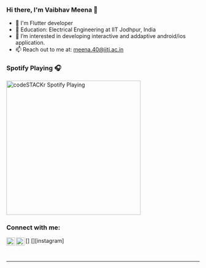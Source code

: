 ### Hi there, I'm Vaibhav Meena  👋

- 🔭 I'm Flutter developer
- 💼 Education: Electrical Engineering at IIT Jodhpur, India
- 👀 I’m interested in developing interactive and addaptive android/ios application.
- 📫 Reach out to me at: meena.40@iitj.ac.in
<!-- - ⚡ Fun fact: I love to draw and play guitar / drums -->

### Spotify Playing 🎧

[<img src="https://now-playing-codestackr.vercel.app/api/spotify-playing" alt="codeSTACKr Spotify Playing" width="350" />](https://open.spotify.com/user/uon86rkggm581djhvo4qh1mzq?si=60cb8532ca344fe9)

### Connect with me:

<!-- [<img align="left" alt="Vaibhav Meena | LinkedIn" width="22px" src="https://www.linkedin.com/in/vaibhav-meena-41b1961a0/" />][linkedin]
[<img align="left" alt="Vaibhav Meena  | Instagram" width="22px" src="https://instagram.com/vaibhavmeena049?utm_medium=copy_link" />][instagram]
 -->
[<img align="left" alt="https://www.linkedin.com/in/vaibhav-meena-41b1961a0/ | LinkedIn" width="22px" src="https://cdn.jsdelivr.net/npm/simple-icons@v3/icons/linkedin.svg" />]
[<img align="left" alt="vaibhavmeena049 | Instagram" width="22px" src="https://cdn.jsdelivr.net/npm/simple-icons@v3/icons/instagram.svg" />][instagram]

<!-- <br />

### Languages and Tools:
[<img align="left" alt="Cpp" width="26px" src="https://raw.githubusercontent.com/github/explore/80688e429a7d4ef2fca1e82350fe8e3517d3494d/topics/cpp/cpp.png" />][webdevplaylist]

[<img align="left" alt="C" width="26px" src="https://raw.githubusercontent.com/github/explore/80688e429a7d4ef2fca1e82350fe8e3517d3494d/topics/c/c.png" />][webdevplaylist]

[<img align="left" alt="Python" width="26px" src="https://raw.githubusercontent.com/github/explore/80688e429a7d4ef2fca1e82350fe8e3517d3494d/topics/python/python.png" />][webdevplaylist]

[<img align="left" alt="Flutter" width="26px" src="https://raw.githubusercontent.com/github/explore/80688e429a7d4ef2fca1e82350fe8e3517d3494d/topics/flutter/flutter.png" />][webdevplaylist]

[<img align="left" alt="Dart" width="26px" src="https://raw.githubusercontent.com/github/explore/80688e429a7d4ef2fca1e82350fe8e3517d3494d/topics/dart/dart.png" />][webdevplaylist]

[<img align="left" alt="OpenCV" width="26px" src="https://raw.githubusercontent.com/github/explore/80688e429a7d4ef2fca1e82350fe8e3517d3494d/topics/opencv/opencv.png" />][webdevplaylist]

[<img align="left" alt="Latex" width="26px" src="https://raw.githubusercontent.com/github/explore/80688e429a7d4ef2fca1e82350fe8e3517d3494d/topics/latex/latex.png" />][webdevplaylist]

[<img align="left" alt="Visual Studio Code" width="26px" src="https://raw.githubusercontent.com/github/explore/80688e429a7d4ef2fca1e82350fe8e3517d3494d/topics/visual-studio-code/visual-studio-code.png" />][webdevplaylist]

[<img align="left" alt="Git" width="26px" src="https://raw.githubusercontent.com/github/explore/80688e429a7d4ef2fca1e82350fe8e3517d3494d/topics/git/git.png" />][webdevplaylist]

[<img align="left" alt="GitHub" width="26px" src="https://raw.githubusercontent.com/github/explore/78df643247d429f6cc873026c0622819ad797942/topics/github/github.png" />][webdevplaylist]


<br /> -->
<br />

---
